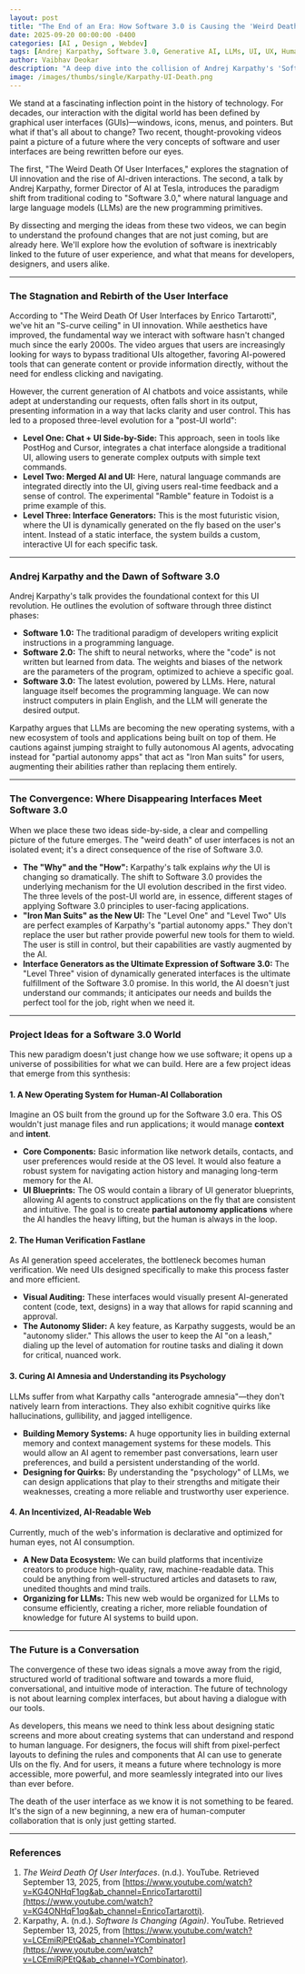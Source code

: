 ```yaml
---
layout: post
title: "The End of an Era: How Software 3.0 is Causing the 'Weird Death' of User Interfaces"
date: 2025-09-20 00:00:00 -0400
categories: [AI , Design , Webdev]
tags: [Andrej Karpathy, Software 3.0, Generative AI, LLMs, UI, UX, Human-Computer Interaction, Future of Technology]
author: Vaibhav Deokar
description: "A deep dive into the collision of Andrej Karpathy's 'Software 3.0' and the impending 'death' of traditional user interfaces, exploring what this means for the future of how we interact with technology."
image: /images/thumbs/single/Karpathy-UI-Death.png
---
```


We stand at a fascinating inflection point in the history of technology. For decades, our interaction with the digital world has been defined by graphical user interfaces (GUIs)—windows, icons, menus, and pointers. But what if that's all about to change? Two recent, thought-provoking videos paint a picture of a future where the very concepts of software and user interfaces are being rewritten before our eyes.

The first, "The Weird Death Of User Interfaces," explores the stagnation of UI innovation and the rise of AI-driven interactions. The second, a talk by Andrej Karpathy, former Director of AI at Tesla, introduces the paradigm shift from traditional coding to "Software 3.0," where natural language and large language models (LLMs) are the new programming primitives.

By dissecting and merging the ideas from these two videos, we can begin to understand the profound changes that are not just coming, but are already here. We'll explore how the evolution of software is inextricably linked to the future of user experience, and what that means for developers, designers, and users alike.

---

### The Stagnation and Rebirth of the User Interface

According to "The Weird Death Of User Interfaces by Enrico Tartarotti", we've hit an "S-curve ceiling" in UI innovation. While aesthetics have improved, the fundamental way we interact with software hasn't changed much since the early 2000s. The video argues that users are increasingly looking for ways to bypass traditional UIs altogether, favoring AI-powered tools that can generate content or provide information directly, without the need for endless clicking and navigating.

However, the current generation of AI chatbots and voice assistants, while adept at understanding our requests, often falls short in its output, presenting information in a way that lacks clarity and user control. This has led to a proposed three-level evolution for a "post-UI world":

* **Level One: Chat + UI Side-by-Side:** This approach, seen in tools like PostHog and Cursor, integrates a chat interface alongside a traditional UI, allowing users to generate complex outputs with simple text commands.
* **Level Two: Merged AI and UI:** Here, natural language commands are integrated directly into the UI, giving users real-time feedback and a sense of control. The experimental "Ramble" feature in Todoist is a prime example of this.
* **Level Three: Interface Generators:** This is the most futuristic vision, where the UI is dynamically generated on the fly based on the user's intent. Instead of a static interface, the system builds a custom, interactive UI for each specific task.

---

### Andrej Karpathy and the Dawn of Software 3.0

Andrej Karpathy's talk provides the foundational context for this UI revolution. He outlines the evolution of software through three distinct phases:

* **Software 1.0:** The traditional paradigm of developers writing explicit instructions in a programming language.
* **Software 2.0:** The shift to neural networks, where the "code" is not written but learned from data. The weights and biases of the network are the parameters of the program, optimized to achieve a specific goal.
* **Software 3.0:** The latest evolution, powered by LLMs. Here, natural language itself becomes the programming language. We can now instruct computers in plain English, and the LLM will generate the desired output.

Karpathy argues that LLMs are becoming the new operating systems, with a new ecosystem of tools and applications being built on top of them. He cautions against jumping straight to fully autonomous AI agents, advocating instead for "partial autonomy apps" that act as "Iron Man suits" for users, augmenting their abilities rather than replacing them entirely.

---

### The Convergence: Where Disappearing Interfaces Meet Software 3.0

When we place these two ideas side-by-side, a clear and compelling picture of the future emerges. The "weird death" of user interfaces is not an isolated event; it's a direct consequence of the rise of Software 3.0.

* **The "Why" and the "How":** Karpathy's talk explains *why* the UI is changing so dramatically. The shift to Software 3.0 provides the underlying mechanism for the UI evolution described in the first video. The three levels of the post-UI world are, in essence, different stages of applying Software 3.0 principles to user-facing applications.
* **"Iron Man Suits" as the New UI:** The "Level One" and "Level Two" UIs are perfect examples of Karpathy's "partial autonomy apps." They don't replace the user but rather provide powerful new tools for them to wield. The user is still in control, but their capabilities are vastly augmented by the AI.
* **Interface Generators as the Ultimate Expression of Software 3.0:** The "Level Three" vision of dynamically generated interfaces is the ultimate fulfillment of the Software 3.0 promise. In this world, the AI doesn't just understand our commands; it anticipates our needs and builds the perfect tool for the job, right when we need it.

---

### Project Ideas for a Software 3.0 World

This new paradigm doesn't just change how we use software; it opens up a universe of possibilities for what we can build. Here are a few project ideas that emerge from this synthesis:

#### 1. A New Operating System for Human-AI Collaboration 

Imagine an OS built from the ground up for the Software 3.0 era. This OS wouldn't just manage files and run applications; it would manage **context** and **intent**.

* **Core Components:** Basic information like network details, contacts, and user preferences would reside at the OS level. It would also feature a robust system for navigating action history and managing long-term memory for the AI.
* **UI Blueprints:** The OS would contain a library of UI generator blueprints, allowing AI agents to construct applications on the fly that are consistent and intuitive. The goal is to create **partial autonomy applications** where the AI handles the heavy lifting, but the human is always in the loop.

#### 2. The Human Verification Fastlane 

As AI generation speed accelerates, the bottleneck becomes human verification. We need UIs designed specifically to make this process faster and more efficient.

* **Visual Auditing:** These interfaces would visually present AI-generated content (code, text, designs) in a way that allows for rapid scanning and approval.
* **The Autonomy Slider:** A key feature, as Karpathy suggests, would be an "autonomy slider." This allows the user to keep the AI "on a leash," dialing up the level of automation for routine tasks and dialing it down for critical, nuanced work.

#### 3. Curing AI Amnesia and Understanding its Psychology

LLMs suffer from what Karpathy calls "anterograde amnesia"—they don't natively learn from interactions. They also exhibit cognitive quirks like hallucinations, gullibility, and jagged intelligence.

* **Building Memory Systems:** A huge opportunity lies in building external memory and context management systems for these models. This would allow an AI agent to remember past conversations, learn user preferences, and build a persistent understanding of the world.
* **Designing for Quirks:** By understanding the "psychology" of LLMs, we can design applications that play to their strengths and mitigate their weaknesses, creating a more reliable and trustworthy user experience.

#### 4. An Incentivized, AI-Readable Web

Currently, much of the web's information is declarative and optimized for human eyes, not AI consumption.

* **A New Data Ecosystem:** We can build platforms that incentivize creators to produce high-quality, raw, machine-readable data. This could be anything from well-structured articles and datasets to raw, unedited thoughts and mind trails.
* **Organizing for LLMs:** This new web would be organized for LLMs to consume efficiently, creating a richer, more reliable foundation of knowledge for future AI systems to build upon.

---

### The Future is a Conversation

The convergence of these two ideas signals a move away from the rigid, structured world of traditional software and towards a more fluid, conversational, and intuitive mode of interaction. The future of technology is not about learning complex interfaces, but about having a dialogue with our tools.

As developers, this means we need to think less about designing static screens and more about creating systems that can understand and respond to human language. For designers, the focus will shift from pixel-perfect layouts to defining the rules and components that AI can use to generate UIs on the fly. And for users, it means a future where technology is more accessible, more powerful, and more seamlessly integrated into our lives than ever before.

The death of the user interface as we know it is not something to be feared. It's the sign of a new beginning, a new era of human-computer collaboration that is only just getting started.

---

### References

1.  *The Weird Death Of User Interfaces*. (n.d.). YouTube. Retrieved September 13, 2025, from [https://www.youtube.com/watch?v=KG4ONHqF1qg&ab_channel=EnricoTartarotti](https://www.youtube.com/watch?v=KG4ONHqF1qg&ab_channel=EnricoTartarotti).
2.  Karpathy, A. (n.d.). *Software Is Changing (Again)*. YouTube. Retrieved September 13, 2025, from [https://www.youtube.com/watch?v=LCEmiRjPEtQ&ab_channel=YCombinator](https://www.youtube.com/watch?v=LCEmiRjPEtQ&ab_channel=YCombinator).
